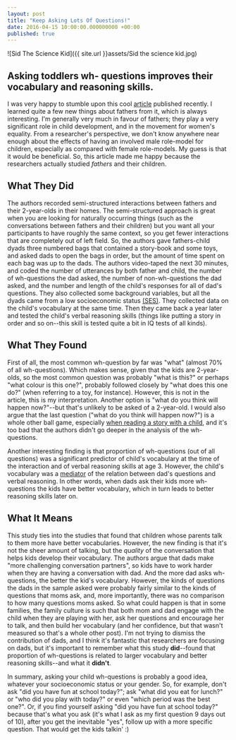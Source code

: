 ```yaml
---
layout: post
title: "Keep Asking Lots Of Questions!"
date: 2016-04-15 10:00:00.000000000 +00:00
published: true
---
```

![Sid The Science Kid]({{ site.url }}assets/Sid the science kid.jpg)

## Asking toddlers wh- questions improves their vocabulary and reasoning skills.

I was very happy to stumble upon this cool [article](https://onlinelibrary.wiley.com/doi/10.1111/cogs.12349/abstract) published recently. I learned quite a few new things about fathers from it, which is always interesting. I'm generally very much in favour of fathers; they play a very significant role in child development, and in the movement for women's equality. From a researcher's perspective, we don't know anywhere near enough about the effects of having an involved male role-model for children, especially as compared with female role-models. My guess is that it would be beneficial. So, this article made me happy because the researchers actually studied *fathers* and their children.

## What They Did

The authors recorded semi-structured interactions between fathers and their 2-year-olds in their homes. The semi-structured approach is great when you are looking for naturally occurring things (such as the conversations between fathers and their children) but you want all your participants to have roughly the same context, so you get fewer interactions that are completely out of left field. So, the authors gave fathers-child dyads three numbered bags that contained a story-book and some toys, and asked dads to open the bags in order, but the amount of time spent on each bag was up to the dads. The authors video-taped the next 30 minutes, and coded the number of utterances by both father and child, the number of wh-questions the dad asked, the number of non-wh-questions the dad asked, and the number and length of the child's responses for all of dad's questions. They also collected some background variables, but all the dyads came from a low socioeconomic status [(SES)](https://galpod.com/glossary#SES). They collected data on the child's vocabulary at the same time. Then they came back a year later and tested the child's verbal reasoning skills (things like putting a story in order and so on--this skill is tested quite a bit in IQ tests of all kinds).

## What They Found

First of all, the most common wh-question by far was "what" (almost 70% of all wh-questions). Which makes sense, given that the kids are 2-year-olds, so the most common question was probably "what is this?" or perhaps "what colour is this one?", probably followed closely by "what does this one do?" (when referring to a toy, for instance). However, this is not in the article, this is my interpretation. Another option is "what do you think will happen now?"--but that's unlikely to be asked of a 2-year-old. I would also argue that the last question ("what do you think will happen now?") is a whole other ball game, especially [when reading a story with a child](https://galpod.com/talking-about-books-moms-sharing-books-with-toddlers), and it's too bad that the authors didn't go deeper in the analysis of the wh-questions.

Another interesting finding is that proportion of wh-questions (out of all questions) was a significant predictor of child's vocabulary at the time of the interaction and of verbal reasoning skills at age 3. However, the child's vocabulary was a [mediator](https://galpod.com/glossary#mediation) of the relation between dad's questions and verbal reasoning. In other words, when dads ask their kids more wh-questions the kids have better vocabulary, which in turn leads to better reasoning skills later on.

## What It Means
This study ties into the studies that found that children whose parents talk to them more have better vocabularies. However, the new finding is that it's not the sheer amount of talking, but the *quality* of the conversation that helps kids develop their vocabulary. The authors argue that dads make "more challenging conversation partners", so kids have to work harder when they are having a conversation with dad. And the more dad asks wh-questions, the better the kid's vocabulary. However, the kinds of questions the dads in the sample asked were probably fairly similar to the kinds of questions that moms ask, and, more importantly, there was no comparison to how many questions moms asked. So what could happen is that in some families, the family culture is such that both mom and dad engage with the child when they are playing with her, ask her questions and encourage her to talk, and then build her vocabulary (and her confidence, but that wasn't measured so that's a whole other post). I'm not trying to dismiss the contribution of dads, and I think it's fantastic that researchers are focusing on dads, but it's important to remember what this study **did**--found that proportion of wh-questions is related to larger vocabulary and better reasoning skills--and what it **didn't**.

In summary, asking your child wh-questions is probably a good idea, whatever your socioeconomic status or your gender. So, for example, don't ask "did you have fun at school today?"; ask "what did you eat for lunch?" or "who did you play with today?" or even "which period was the best one?". Or, if you find yourself asking "did you have fun at school today?" because that's what you ask (it's what I ask as my first question 9 days out of 10), after you get the inevitable "yes", follow up with a more specific question. That would get the kids talkin' :)
